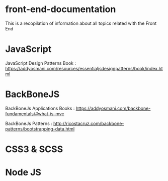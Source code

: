# front-end-documentation
This is a recopilation of information about all topics related with the Front End 

# JavaScript
JavaScript Design Patterns Book : https://addyosmani.com/resources/essentialjsdesignpatterns/book/index.html

# BackBoneJS
BackBoneJs Applications Books : https://addyosmani.com/backbone-fundamentals/#what-is-mvc 

BackBoneJs Patterns : http://ricostacruz.com/backbone-patterns/bootstrapping-data.html

# CSS3 & SCSS

# Node JS


